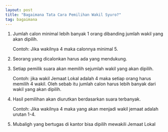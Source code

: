 ```yaml
---
layout: post
title: "Bagaimana Tata Cara Pemilihan Wakil Syuro?"
tag: bagaimana
---
```


1. Jumlah calon minimal lebih banyak 1 orang dibanding jumlah wakil yang akan dipilih. 

   Contoh: Jika wakilnya 4 maka calonnya minimal 5. 

2. Seorang yang dicalonkan harus ada yang mendukung. 

3. Setiap pemilik suara akan memilih sejumlah wakil yang akan dipilih. 

   Contoh: jika wakil Jemaat Lokal adalah 4 maka setiap orang harus memilih 4 wakil. Oleh sebab itu jumlah calon harus lebih banyak dari wakil yang akan dipilih. 

4. Hasil pemilihan akan diurutkan berdasarkan suara terbanyak. 

   Contoh: Jika wakilnya 4 maka yang akan menjadi wakil jemaat adalah urutan 1-4. 

5. Mubaligh yang bertugas di kantor bisa dipilih mewakili Jemaat Lokal
